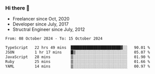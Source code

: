 ### Hi there 👋

- Freelancer since Oct, 2020
- Developer since July, 2017
- Structral Engineer since July, 2012

<!--START_SECTION:waka-->

```txt
From: 08 October 2024 - To: 15 October 2024

TypeScript   22 hrs 49 mins  ██████████████████████▓░░   90.01 %
JSON         1 hr 17 mins    █▒░░░░░░░░░░░░░░░░░░░░░░░   05.07 %
JavaScript   28 mins         ▒░░░░░░░░░░░░░░░░░░░░░░░░   01.90 %
Ruby         25 mins         ▒░░░░░░░░░░░░░░░░░░░░░░░░   01.66 %
YAML         14 mins         ▒░░░░░░░░░░░░░░░░░░░░░░░░   00.97 %
```

<!--END_SECTION:waka-->
